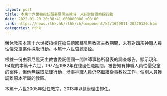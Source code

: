 ```yaml
---
layout: post
title: 本篤十六世被指任職慕尼黑主教時　未有對性侵案採行動
date: 2022-01-20 20:38:41.000000000 +08:00
link: https://news.rthk.hk/rthk/ch/component/k2/1629811-20220120.htm
categories: rthk
---
```


榮休教宗本篤十六世被指控在擔任德國慕尼黑教區主教期間，未有對四宗神職人員性侵兒童案件採取行動。本篤十六世否認指控。

根據一份由慕尼黑天主教會委託德國一間律師事務所發表的調查報告，顯示現年94歲的本篤十六世，1977至1982年在德國任職期間，被告知有神職人員性侵兒童的案件，但他無採取法律行動，涉事神職人員仍然繼續從事教牧工作，個別人員獲調離原本所屬的教區。

本篤十六世2005年就任教宗，2013年以健康理由卸任。
